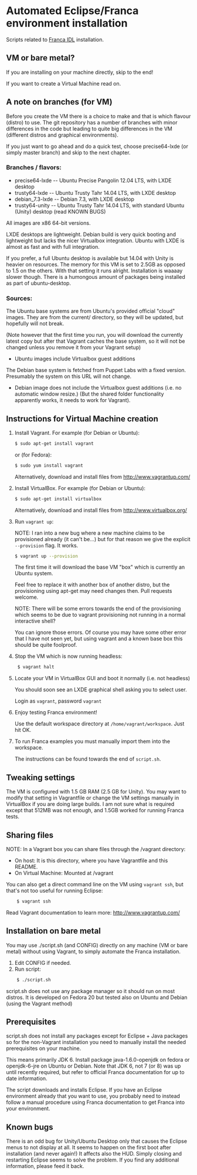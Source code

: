 Automated Eclipse/Franca environment installation
=================================================

Scripts related to [Franca IDL](https://code.google.com/a/eclipselabs.org/p/franca/) installation.

VM or bare metal?
-----------------

If you are installing on your machine directly, skip to the end!

If you want to create a Virtual Machine read on.

A note on branches (for VM)
---------------------------

Before you create the VM there is a choice to make and that is which flavour
(distro) to use.  The git repository has a number of branches with minor
differences in the code but leading to quite big differences in the VM
(different distros and graphical environments).

If you just want to go ahead and do a quick test, choose precise64-lxde
(or simply master branch) and skip to the next chapter.

### Branches / flavors:

* precise64-lxde  -- Ubuntu Precise Pangolin 12.04 LTS, with LXDE desktop
* trusty64-lxde   -- Ubuntu Trusty Tahr 14.04 LTS, with LXDE desktop
* debian_7.3-lxde -- Debian 7.3, with LXDE desktop
* trusty64-unity  -- Ubuntu Trusty Tahr 14.04 LTS, with standard Ubuntu (Unity) desktop
                     (read KNOWN BUGS)

All images are x86 64-bit versions.

LXDE desktops are lightweight.  Debian build is very quick booting and
lightweight but lacks the nicer Virtualbox integration.  Ubuntu with LXDE
is almost as fast and with full integration.

If you prefer, a full Ubuntu desktop is available but 14.04 with Unity is
heavier on resources.  The memory for this VM is set to 2.5GB as opposed to
1.5 on the others.  With that setting it runs alright.  Installation is
waaaay slower though.  There is a humongous amount of packages being
installed as part of ubuntu-desktop.

### Sources:

The Ubuntu base systems are from Ubuntu's provided official "cloud" images.
They are from the current/ directory, so they will be updated, but hopefully
will not break.

(Note however that the first time you run, you will download the
currently latest copy but after that Vagrant caches the base system,
so it will not be changed unless you remove it from your Vagrant setup)

- Ubuntu images include Virtualbox guest additions

The Debian base system is fetched from Puppet Labs with a fixed version.
Presumably the system on this URL will not change.

- Debian image does not include the Virtualbox guest additions (i.e. no
automatic window resize.)  (But the  shared folder functionality
apparently works, it needs to work for Vagrant).


Instructions for Virtual Machine creation
-----------------------------------------

1. Install Vagrant. For example (for Debian or Ubuntu): 
   ```bash
   $ sudo apt-get install vagrant
   ```
   or (for Fedora):
   ```bash
   $ sudo yum install vagrant
   ```
   Alternatively, download and install files from http://www.vagrantup.com/

2. Install VirtualBox. For example (for Debian or Ubuntu): 
   ```bash
   $ sudo apt-get install virtualbox
   ```
   Alternatively, download and install files from http://www.virtualbox.org/

3. Run `vagrant up`: 

   NOTE: I ran into a new bug where a new machine claims to be provisioned already
   (it can't be...) but for that reason we give the explicit `--provision` flag.
   It works.
   ```bash
   $ vagrant up --provision
   ```

   The first time it will download the base VM "box" which
   is currently an Ubuntu system.

   Feel free to replace it with another box of another distro, but the
   provisioning using apt-get may need changes then.  Pull requests
   welcome.

   NOTE: There will be some errors towards the end of the provisioning which
   seems to be due to vagrant provisioning not running in a normal interactive
   shell?

   You can ignore those errors.  Of course you may have some other error that I
   have not seen yet, but using vagrant and a known base box this should be
   quite foolproof.

4. Stop the VM which is now running headless:

   ```bash
    $ vagrant halt
   ```

5. Locate your VM in VirtualBox GUI and boot it normally (i.e. not headless)

   You should soon see an LXDE graphical shell asking you to select user.

   Login as `vagrant`, password `vagrant`

6. Enjoy testing Franca environment!

   Use the default workspace directory at `/home/vagrant/workspace`.
   Just hit OK.

7. To run Franca examples you must manually import them into the workspace.

   The instructions can be found towards the end of `script.sh`.


Tweaking settings
------------------

   The VM is configured with 1.5 GB RAM (2.5 GB for Unity).  You may want to
   modify that setting in Vagrantfile or change the VM settings manually in
   VirtualBox if you are doing large builds.  I am not sure what is required
   except that 512MB was not enough, and 1.5GB worked for running Franca tests.

Sharing files
-------------

NOTE: In a Vagrant box you can share files through the /vagrant directory:

* On host: It is this directory, where you have Vagrantfile and this README.
* On Virtual Machine: Mounted at /vagrant

You can also get a direct command line on the VM using `vagrant ssh`, but
that's not too useful for running Eclipse:

```bash
    $ vagrant ssh
```

Read Vagrant documentation to learn more: http://www.vagrantup.com/

Installation on bare metal
--------------------------

You may use ./script.sh (and CONFIG) directly on any machine (VM or
bare metal) without using Vagrant, to simply automate the Franca installation.

1. Edit CONFIG if needed.
2. Run script:

```bash
    $ ./script.sh
```

script.sh does not use any package manager so it should run on most distros. It
is developed on Fedora 20 but tested also on Ubuntu and Debian (using the
Vagrant method)

Prerequisites
-------------

script.sh does not install any packages except for Eclipse + Java packages so
for the non-Vagrant installation you need to manually install the needed
prerequisites on your machine.

This means primarily JDK 6.  Install package java-1.6.0-openjdk on fedora or
openjdk-6-jre on Ubuntu or Debian.  Note that JDK 6, not 7 (or 8) was up until
recently required, but refer to official Franca documentation for up to date
information.

The script downloads and installs Eclipse.  If you have an Eclipse environment
already that you want to use, you probably need to instead follow a manual
procedure using Franca documentation to get Franca into your environment.

Known bugs
----------

There is an odd bug for Unity/Ubuntu Desktop only that causes the Eclipse menus to
not display at all. It seems to happen on the first boot after installation
(and never again!) It affects also the HUD.  Simply closing and restarting
Eclipse seems to solve the problem.  If you find any additional information,
please feed it back.

